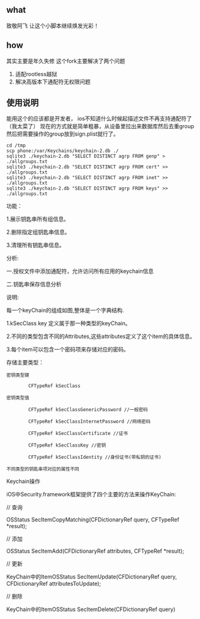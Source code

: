 
## what

致敬阿飞
让这个小脚本继续焕发光彩！

## how
其实主要是年久失修
这个fork主要解决了两个问题
1. 适配rootless越狱
2. 解决高版本下通配符无权限问题

## 使用说明
能用这个的应该都是开发者， ios不知道什么时候起描述文件不再支持通配符了（我太菜了）
现在的方式就是简单粗暴，从设备里拉出来数据库然后去重group
然后把需要操作的group放到sign.plist就行了。
```shell
cd /tmp
scp phone:/var/Keychains/keychain-2.db ./
sqlite3 ./keychain-2.db "SELECT DISTINCT agrp FROM genp" > ./allgroups.txt
sqlite3 ./keychain-2.db "SELECT DISTINCT agrp FROM cert" >> ./allgroups.txt
sqlite3 ./keychain-2.db "SELECT DISTINCT agrp FROM inet" >> ./allgroups.txt
sqlite3 ./keychain-2.db "SELECT DISTINCT agrp FROM keys" >> ./allgroups.txt
```


功能：

1.展示钥匙串所有组信息。

2.删除指定组钥匙串信息。

3.清理所有钥匙串信息。

分析:

一.授权文件中添加通配符，允许访问所有应用的keychain信息



二.钥匙串保存信息分析

说明:

每一个keyChain的组成如图,整体是一个字典结构. 

1.kSecClass key 定义属于那一种类型的keyChain。

2.不同的类型包含不同的Attributes,这些attributes定义了这个item的具体信息。

3.每个item可以包含一个密码项来存储对应的密码。

存储主要类型：

    密钥类型键

            CFTypeRef kSecClass

    密钥类型值

            CFTypeRef kSecClassGenericPassword //一般密码

            CFTypeRef kSecClassInternetPassword //网络密码

            CFTypeRef kSecClassCertificate //证书

            CFTypeRef kSecClassKey //密钥

            CFTypeRef kSecClassIdentity //身份证书(带私钥的证书)

    不同类型的钥匙串项对应的属性不同


Keychain操作

iOS中Security.framework框架提供了四个主要的方法来操作KeyChain:

// 查询

OSStatus SecItemCopyMatching(CFDictionaryRef query, CFTypeRef *result);

// 添加

OSStatus SecItemAdd(CFDictionaryRef attributes, CFTypeRef *result);

// 更新

KeyChain中的ItemOSStatus SecItemUpdate(CFDictionaryRef query, CFDictionaryRef attributesToUpdate);

// 删除

KeyChain中的ItemOSStatus SecItemDelete(CFDictionaryRef query)
        




